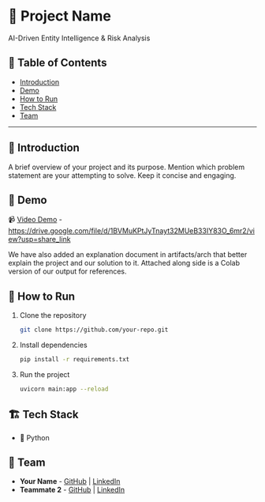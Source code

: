 # 🚀 Project Name
   AI-Driven Entity Intelligence & Risk Analysis
## 📌 Table of Contents
- [Introduction](#introduction)
- [Demo](#demo)
- [How to Run](#how-to-run)
- [Tech Stack](#tech-stack)
- [Team](#team)

---

## 🎯 Introduction
A brief overview of your project and its purpose. Mention which problem statement are your attempting to solve. Keep it concise and engaging.

## 🎥 Demo
📹 [Video Demo](#) - https://drive.google.com/file/d/1BVMuKPtJyTnayt32MUeB33IY83O_6mr2/view?usp=share_link 

We have also added an explanation document in artifacts/arch that better explain the project and our solution to it. Attached along side is a Colab version of our output for references.
## 🏃 How to Run
1. Clone the repository  
   ```sh
   git clone https://github.com/your-repo.git
   ```
2. Install dependencies  
   ```sh
   pip install -r requirements.txt 
   ```
3. Run the project  
   ```sh
   uvicorn main:app --reload
   ```

## 🏗️ Tech Stack
- 🔹 Python

## 👥 Team
- **Your Name** - [GitHub](#) | [LinkedIn](#)
- **Teammate 2** - [GitHub](#) | [LinkedIn](#)
